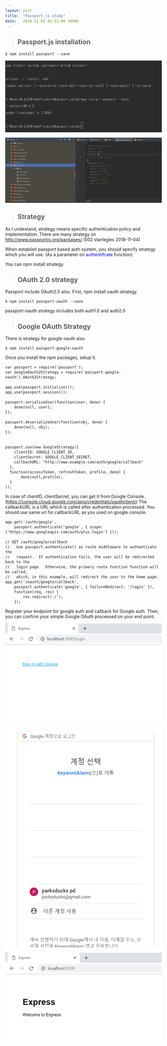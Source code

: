 ```yaml
---
layout: post
title:  "Passport.js study"
date:   2018-11-01 01:53:00 +0900
---
```


> ## Passport.js installation

```alias
$ npm install passport --save
```

![install_cmd](/assets/install_cmd.PNG)

![package_capture](/assets/package_capture.PNG)


> ## Strategy
As I undestand, strategy means specific authentication policy and implementation.
There are many strategy on http://www.passportjs.org/packages/
(502 startegies 2018-11-04)

When establish passport based auth system, you should specify strategy which you will use.
(As a parameter on <span style="color:blue"> authentifcate </span> function)

You can npm install strategy.

> ## OAuth 2.0 strategy

Passport include OAuth2.0 also.
First, npm install oauth strategy

```alias
$ npm install passport-oauth --save
```

passport-oauth strategy includes both auth1.0 and auth2.0

>## Google OAuth Strategy

There is strategy for google oauth also.

```alias
$ npm install passport-google-oauth
 ```

 Once you install the npm packages, setup it.

```alias
var passport = require('passport');
var GoogleOauth2Strategy = require('passport-google-oauth').OAuth2Strategy;

app.use(passport.initialize());
app.use(passport.session());

passport.serializeUser(function(user, done) {
    done(null, user);
});

passport.deserializeUser(function(obj, done) {
    done(null, obj);
});


passport.use(new GoogleStrategy({
    clientID: GOOGLE_CLIENT_ID,
    clientSecret: GOOGLE_CLIENT_SECRET,
    callbackURL: "http://www.example.com/auth/google/callback"
  },
  function(accessToken, refreshToken, profile, done) {
       done(null,profile);
  }
));
```

In case of clientID, clientSecret, you can get it from Google Console.
(https://console.cloud.google.com/apis/credentials/oauthclient/)
The callbackURL is a URL which is called after authentication processed.
You should use same url for callbackURL as you used on google console.


```alias
app.get('/auth/google',
    passport.authenticate('google', { scope: ['https://www.googleapis.com/auth/plus.login'] }));

// GET /auth/google/callback
//   Use passport.authenticate() as route middleware to authenticate the
//   request.  If authentication fails, the user will be redirected back to the
//   login page.  Otherwise, the primary route function function will be called,
//   which, in this example, will redirect the user to the home page.
app.get('/oauth/google/callback',
    passport.authenticate('google', { failureRedirect: '/login' }),
    function(req, res) {
        res.redirect('/');
    });

```

Register your endpoint for google auth and callback for Google auth.
Then, you can confirm your simple Google OAuth processed on your end point.


![login](/assets/login.PNG)


![googlelogin](/assets/googlelogin.png)

![indexpage](/assets/indexpage.PNG)
